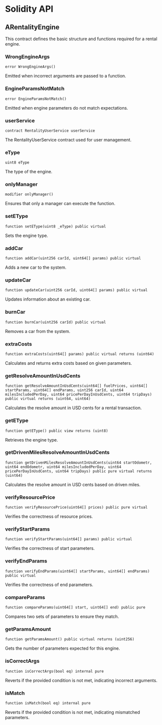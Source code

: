 # Solidity API

## ARentalityEngine

This contract defines the basic structure and functions required for a rental engine.

### WrongEngineArgs

```solidity
error WrongEngineArgs()
```

Emitted when incorrect arguments are passed to a function.

### EngineParamsNotMatch

```solidity
error EngineParamsNotMatch()
```

Emitted when engine parameters do not match expectations.

### userService

```solidity
contract RentalityUserService userService
```

The RentalityUserService contract used for user management.

### eType

```solidity
uint8 eType
```

The type of the engine.

### onlyManager

```solidity
modifier onlyManager()
```

Ensures that only a manager can execute the function.

### setEType

```solidity
function setEType(uint8 _eType) public virtual
```

Sets the engine type.

### addCar

```solidity
function addCar(uint256 carId, uint64[] params) public virtual
```

Adds a new car to the system.

### updateCar

```solidity
function updateCar(uint256 carId, uint64[] params) public virtual
```

Updates information about an existing car.

### burnCar

```solidity
function burnCar(uint256 carId) public virtual
```

Removes a car from the system.

### extraCosts

```solidity
function extraCosts(uint64[] params) public virtual returns (uint64)
```

Calculates and returns extra costs based on given parameters.

### getResolveAmountInUsdCents

```solidity
function getResolveAmountInUsdCents(uint64[] fuelPrices, uint64[] startParams, uint64[] endParams, uint256 carId, uint64 milesIncludedPerDay, uint64 pricePerDayInUsdCents, uint64 tripDays) public virtual returns (uint64, uint64)
```

Calculates the resolve amount in USD cents for a rental transaction.

### getEType

```solidity
function getEType() public view returns (uint8)
```

Retrieves the engine type.

### getDrivenMilesResolveAmountInUsdCents

```solidity
function getDrivenMilesResolveAmountInUsdCents(uint64 startOdometr, uint64 endOdometr, uint64 milesIncludedPerDay, uint64 pricePerDayInUsdCents, uint64 tripDays) public pure virtual returns (uint64)
```

Calculates the resolve amount in USD cents based on driven miles.

### verifyResourcePrice

```solidity
function verifyResourcePrice(uint64[] prices) public pure virtual
```

Verifies the correctness of resource prices.

### verifyStartParams

```solidity
function verifyStartParams(uint64[] params) public virtual
```

Verifies the correctness of start parameters.

### verifyEndParams

```solidity
function verifyEndParams(uint64[] startParams, uint64[] endParams) public virtual
```

Verifies the correctness of end parameters.

### compareParams

```solidity
function compareParams(uint64[] start, uint64[] end) public pure
```

Compares two sets of parameters to ensure they match.

### getParamsAmount

```solidity
function getParamsAmount() public virtual returns (uint256)
```

Gets the number of parameters expected for this engine.

### isCorrectArgs

```solidity
function isCorrectArgs(bool eq) internal pure
```

Reverts if the provided condition is not met, indicating incorrect arguments.

### isMatch

```solidity
function isMatch(bool eq) internal pure
```

Reverts if the provided condition is not met, indicating mismatched parameters.

